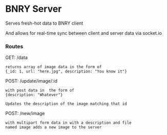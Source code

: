 # BNRY Server

Serves fresh-hot data to BNRY client

And allows for real-time sync between client and server data via
socket.io

### Routes

GET: /data
    
	returns array of image data in the form of
    {_id: 1, url: "here.jpg", description: "You know it"}

POST: /update/image/:id 
	
	with post data in  the form of 
    {description: "Whatever"}

	Updates the description of the image matching that id

POST: /new/image
	
	with multipart form data in with a description and file
	named image adds a new image to the server


	